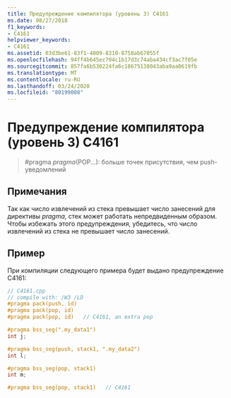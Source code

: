 ```yaml
---
title: Предупреждение компилятора (уровень 3) C4161
ms.date: 08/27/2018
f1_keywords:
- C4161
helpviewer_keywords:
- C4161
ms.assetid: 03d3be61-83f1-4009-8310-8758ab67055f
ms.openlocfilehash: 94ff4b645ec704c1b17d3c74aba434cf3ac7f05e
ms.sourcegitcommit: 857fa6b530224fa6c18675138043aba9aa0619fb
ms.translationtype: MT
ms.contentlocale: ru-RU
ms.lasthandoff: 03/24/2020
ms.locfileid: "80199008"
---
```

# <a name="compiler-warning-level-3-c4161"></a>Предупреждение компилятора (уровень 3) C4161

> #<a name="pragma-pragmapop--more-pops-than-pushes"></a>pragma *pragma*(POP...): больше точек присутствия, чем push-уведомлений

## <a name="remarks"></a>Примечания

Так как число извлечений из стека превышает число занесений для директивы *pragma*, стек может работать непредвиденным образом. Чтобы избежать этого предупреждения, убедитесь, что число извлечений из стека не превышает число занесений.

## <a name="example"></a>Пример

При компиляции следующего примера будет выдано предупреждение C4161:

```cpp
// C4161.cpp
// compile with: /W3 /LD
#pragma pack(push, id)
#pragma pack(pop, id)
#pragma pack(pop, id)   // C4161, an extra pop

#pragma bss_seg(".my_data1")
int j;

#pragma bss_seg(push, stack1, ".my_data2")
int l;

#pragma bss_seg(pop, stack1)
int m;

#pragma bss_seg(pop, stack1)   // C4161
```
